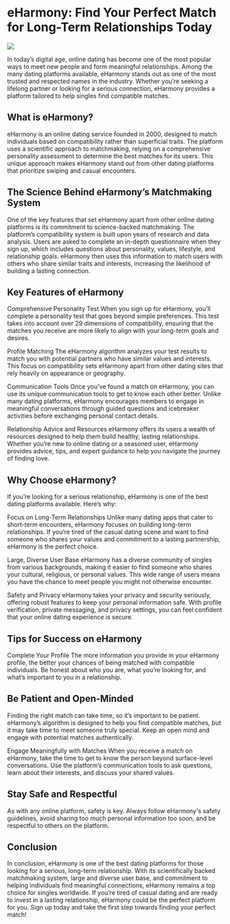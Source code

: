 # eHarmony: Find Your Perfect Match for Long-Term Relationships Today

<a href="https://www.sweepstakesoffers.com/"><img src="https://i.ytimg.com/vi/WXdcBT7nYqY/sddefault.jpg"></a>


In today’s digital age, online dating has become one of the most popular ways to meet new people and form meaningful relationships. Among the many dating platforms available, eHarmony stands out as one of the most trusted and respected names in the industry. Whether you’re seeking a lifelong partner or looking for a serious connection, eHarmony provides a platform tailored to help singles find compatible matches.

## What is eHarmony?
eHarmony is an online dating service founded in 2000, designed to match individuals based on compatibility rather than superficial traits. The platform uses a scientific approach to matchmaking, relying on a comprehensive personality assessment to determine the best matches for its users. This unique approach makes eHarmony stand out from other dating platforms that prioritize swiping and casual encounters.

## The Science Behind eHarmony’s Matchmaking System
One of the key features that set eHarmony apart from other online dating platforms is its commitment to science-backed matchmaking. The platform’s compatibility system is built upon years of research and data analysis. Users are asked to complete an in-depth questionnaire when they sign up, which includes questions about personality, values, lifestyle, and relationship goals. eHarmony then uses this information to match users with others who share similar traits and interests, increasing the likelihood of building a lasting connection.

## Key Features of eHarmony
Comprehensive Personality Test When you sign up for eHarmony, you’ll complete a personality test that goes beyond simple preferences. This test takes into account over 29 dimensions of compatibility, ensuring that the matches you receive are more likely to align with your long-term goals and desires.

Profile Matching The eHarmony algorithm analyzes your test results to match you with potential partners who have similar values and interests. This focus on compatibility sets eHarmony apart from other dating sites that rely heavily on appearance or geography.

Communication Tools Once you’ve found a match on eHarmony, you can use its unique communication tools to get to know each other better. Unlike many dating platforms, eHarmony encourages members to engage in meaningful conversations through guided questions and icebreaker activities before exchanging personal contact details.

Relationship Advice and Resources eHarmony offers its users a wealth of resources designed to help them build healthy, lasting relationships. Whether you’re new to online dating or a seasoned user, eHarmony provides advice, tips, and expert guidance to help you navigate the journey of finding love.

## Why Choose eHarmony?
If you’re looking for a serious relationship, eHarmony is one of the best dating platforms available. Here’s why:

Focus on Long-Term Relationships Unlike many dating apps that cater to short-term encounters, eHarmony focuses on building long-term relationships. If you’re tired of the casual dating scene and want to find someone who shares your values and commitment to a lasting partnership, eHarmony is the perfect choice.

Large, Diverse User Base eHarmony has a diverse community of singles from various backgrounds, making it easier to find someone who shares your cultural, religious, or personal values. This wide range of users means you have the chance to meet people you might not otherwise encounter.

Safety and Privacy eHarmony takes your privacy and security seriously, offering robust features to keep your personal information safe. With profile verification, private messaging, and privacy settings, you can feel confident that your online dating experience is secure.

## Tips for Success on eHarmony
Complete Your Profile
The more information you provide in your eHarmony profile, the better your chances of being matched with compatible individuals. Be honest about who you are, what you’re looking for, and what’s important to you in a relationship.

## Be Patient and Open-Minded
Finding the right match can take time, so it’s important to be patient. eHarmony’s algorithm is designed to help you find compatible matches, but it may take time to meet someone truly special. Keep an open mind and engage with potential matches authentically.

Engage Meaningfully with Matches
When you receive a match on eHarmony, take the time to get to know the person beyond surface-level conversations. Use the platform’s communication tools to ask questions, learn about their interests, and discuss your shared values.

## Stay Safe and Respectful
As with any online platform, safety is key. Always follow eHarmony's safety guidelines, avoid sharing too much personal information too soon, and be respectful to others on the platform.

## Conclusion
In conclusion, eHarmony is one of the best dating platforms for those looking for a serious, long-term relationship. With its scientifically backed matchmaking system, large and diverse user base, and commitment to helping individuals find meaningful connections, eHarmony remains a top choice for singles worldwide. If you’re tired of casual dating and are ready to invest in a lasting relationship, eHarmony could be the perfect platform for you. Sign up today and take the first step towards finding your perfect match!

